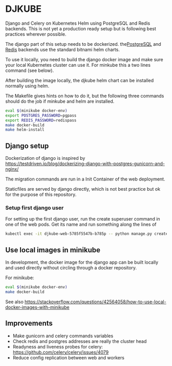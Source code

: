 # DJKUBE
Django and Celery on Kubernetes Helm using PostgreSQL and Redis backends. This is not yet
a production ready setup but is following best practices wherever possible.

The django part of this setup needs to be dockerized. the[PostgreSQL](https://artifacthub.io/packages/helm/bitnami/postgresql) 
and [Redis](https://artifacthub.io/packages/helm/bitnami/redis) backends use the standard 
bitnami helm charts.

To use it locally, you need to build the django docker image and make sure your local
Kubernetes cluster can use it. For minkube this a two lines command (see below).

After building the image locally, the djkube helm chart can be installed normally using helm.

The Makefile gives hints on how to do it, but the following three commands should do the job
if minkube and helm are installed.

```sh
eval $(minikube docker-env)
export POSTGRES_PASSWORD=pgpass
export REDIS_PASSWORD=redispass
make docker-build
make helm-install
```

## Django setup
Dockerization of django is inspired by
https://testdriven.io/blog/dockerizing-django-with-postgres-gunicorn-and-nginx/

The migration commands are run in a Init Container of the web deployment.

Staticfiles are served by django directly, which is not best practice but ok
for the purpose of this repository.

### Setup first django user
For setting up the first django user, run the create superuser command in one of
the web pods. Get its name and run something along the lines of

```sh
kubectl exec -it djkube-web-5785f5547b-b785p -- python manage.py createsuperuser
```
## Use local images in minikube
In development, the docker image for the django app can be built locally and
used directly without circling through a docker repository.

For minikube:
```sh
eval $(minikube docker-env)
make docker-build
```

See also
https://stackoverflow.com/questions/42564058/how-to-use-local-docker-images-with-minikube

## Improvements
- Make gunicorn and celery commands variables
- Check redis and postgres addresses are really the cluster head
- Readyness and liveness probes for celery: https://github.com/celery/celery/issues/4079
- Reduce config replication between web and workers